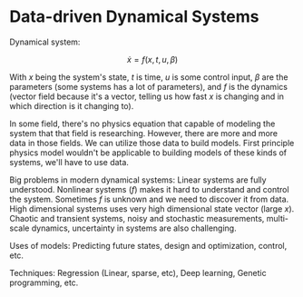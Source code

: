 # Data-driven Dynamical Systems

Dynamical system:

$$
\dot{x} = f(x, t, u, \beta)
$$

With $x$ being the system's state, $t$ is time, $u$ is some control input, $\beta$ are the parameters (some systems has a lot of parameters), and $f$ is the dynamics (vector field because it's a vector, telling us how fast $x$ is changing and in which direction is it changing to).

In some field, there's no physics equation that capable of modeling the system that that field is researching. However, there are more and more data in those fields. We can utilize those data to build models. First principle physics model wouldn't be applicable to building models of these kinds of systems, we'll have to use data.

Big problems in modern dynamical systems: Linear systems are fully understood. Nonlinear systems ($f$) makes it hard to understand and control the system. Sometimes $f$ is unknown and we need to discover it from data. High dimensional systems uses very high dimensional state vector (large $x$). Chaotic and transient systems, noisy and stochastic measurements, multi-scale dynamics, uncertainty in systems are also challenging.

Uses of models: Predicting future states, design and optimization, control, etc.

Techniques: Regression (Linear, sparse, etc), Deep learning, Genetic programming, etc.